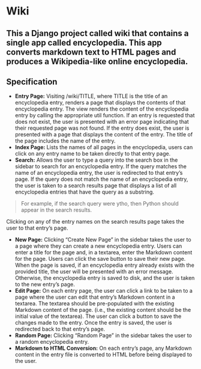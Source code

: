 # Wiki
This a Django project called wiki that contains a single app called encyclopedia. This app converts markdown text to HTML pages and produces a Wikipedia-like online encyclopedia.
---
## Specification
- **Entry Page:** Visiting /wiki/TITLE, where TITLE is the title of an encyclopedia entry, renders a page that displays the contents of that encyclopedia entry.
The view renders the content of the encyclopedia entry by calling the appropriate util function.
If an entry is requested that does not exist, the user is presented with an error page indicating that their requested page was not found.
If the entry does exist, the user is presented with a page that displays the content of the entry. The title of the page includes the name of the entry.
- **Index Page:** Lists the names of all pages in the encyclopedia, users can click on any entry name to be taken directly to that entry page.
- **Search:** Allows the user to type a query into the search box in the sidebar to search for an encyclopedia entry.
If the query matches the name of an encyclopedia entry, the user is redirected to that entry’s page.
If the query does not match the name of an encyclopedia entry, the user is taken to a search results page that displays a list of all encyclopedia entries that have the query as a substring. 

> For example, if the search query were ytho, then Python should appear in the search results.

Clicking on any of the entry names on the search results page takes the user to that entry’s page.
- **New Page:** Clicking “Create New Page” in the sidebar takes the user to a page where they can create a new encyclopedia entry.
Users can enter a title for the page and, in a textarea, enter the Markdown content for the page.
Users can click the save button to save their new page.
When the page is saved, if an encyclopedia entry already exists with the provided title, the user will be presented with an error message.
Otherwise, the encyclopedia entry is saved to disk, and the user is taken to the new entry’s page.
- **Edit Page:** On each entry page, the user can click a link to be taken to a page where the user can edit that entry’s Markdown content in a textarea.
The textarea should be pre-populated with the existing Markdown content of the page. (i.e., the existing content should be the initial value of the textarea).
The user can click a button to save the changes made to the entry.
Once the entry is saved, the user is redirected back to that entry’s page.
- **Random Page:** Clicking “Random Page” in the sidebar takes the user to a random encyclopedia entry.
- **Markdown to HTML Conversion:** On each entry’s page, any Markdown content in the entry file is converted to HTML before being displayed to the user.

